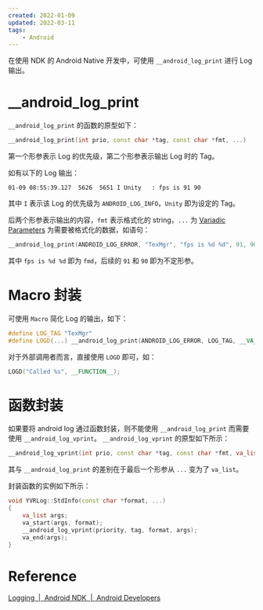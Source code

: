 ```yaml
---
created: 2022-01-09
updated: 2022-03-11
tags:
    - Android
---
```


在使用 NDK 的 Android Native 开发中，可使用 `__android_log_print` 进行 Log 输出。

# __android_log_print

`__android_log_print` 的函数的原型如下：
```cpp
__android_log_print(int prio, const char *tag, const char *fmt, ...)
```

第一个形参表示 Log 的优先级，第二个形参表示输出 Log 时的 Tag。

如有以下的 Log 输出：
```text
01-09 08:55:39.127  5626  5651 I Unity   : fps is 91 90
```

其中 `I` 表示该 Log 的优先级为 `ANDROID_LOG_INFO`，`Unity` 即为设定的 Tag。

后两个形参表示输出的内容，`fmt` 表示格式化的 string，`...` 为 [Variadic Parameters](../C++/Variadic%20functions.md#Variadic%20Parameters) 为需要被格式化的数据，如语句：
```cpp
__android_log_print(ANDROID_LOG_ERROR, "TexMgr", "fps is %d %d", 91, 90);
```

其中 `fps is %d %d` 即为 `fmd`，后续的 `91` 和 `90` 即为不定形参。

# Macro 封装

可使用 `Macro` 简化 Log 的输出，如下：
```cpp
#define LOG_TAG "TexMgr"
#define LOGD(...) __android_log_print(ANDROID_LOG_ERROR, LOG_TAG, __VA_ARGS__)
```

对于外部调用者而言，直接使用 `LOGD` 即可，如：
```cpp
LOGD("Called %s", __FUNCTION__);
```

# 函数封装

如果要将 android log 通过函数封装，则不能使用 `__android_log_print` 而需要使用 `__android_log_vprint`。 `__android_log_vprint` 的原型如下所示：
```cpp
__android_log_vprint(int prio, const char *tag, const char *fmt, va_list ap)
```

其与 `__android_log_print` 的差别在于最后一个形参从 `...` 变为了 `va_list`。

封装函数的实例如下所示：
```cpp
void YVRLog::StdInfo(const char *format, ...)
{
    va_list args;
    va_start(args, format);
    __android_log_vprint(priority, tag, format, args);
    va_end(args);
}
```

# Reference
 [Logging  |  Android NDK  |  Android Developers](https://developer.android.com/ndk/reference/group/logging)
